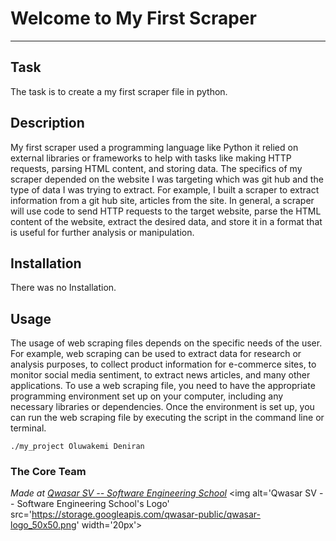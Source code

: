 # Welcome to My First Scraper
***

## Task
The task is to create a my first scraper file in python.

## Description
My first scraper used a programming language like Python it relied on external libraries or frameworks to help with tasks like making HTTP requests, parsing HTML content, and storing data.
The specifics of my scraper depended on the website I was  targeting which was git hub and the type of data I was trying to extract.
 For example, I built a scraper to extract information from a git hub site, articles from the site.
In general, a scraper will use code to send HTTP requests to the target website,
 parse the HTML content of the website, extract the desired data, and store it in a format that is useful for further analysis or manipulation.

## Installation
There was no Installation.

## Usage
The usage of web scraping files depends on the specific needs of the user. For example, 
web scraping can be used to extract data for research or analysis purposes, to collect product information 
for e-commerce sites, to monitor social media sentiment, to extract news articles, and many other applications.
To use a web scraping file, you need to have the appropriate programming environment set up on your computer, 
including any necessary libraries or dependencies. 
Once the environment is set up, you can run the web scraping file by executing the script in the command line or terminal.

```
./my_project Oluwakemi Deniran
```

### The Core Team


<span><i>Made at <a href='https://qwasar.io'>Qwasar SV -- Software Engineering School</a></i></span>
<span><img alt='Qwasar SV -- Software Engineering School's Logo' src='https://storage.googleapis.com/qwasar-public/qwasar-logo_50x50.png' width='20px'></span>
